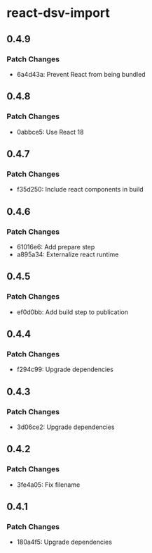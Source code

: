 # react-dsv-import

## 0.4.9

### Patch Changes

- 6a4d43a: Prevent React from being bundled

## 0.4.8

### Patch Changes

- 0abbce5: Use React 18

## 0.4.7

### Patch Changes

- f35d250: Include react components in build

## 0.4.6

### Patch Changes

- 61016e6: Add prepare step
- a895a34: Externalize react runtime

## 0.4.5

### Patch Changes

- ef0d0bb: Add build step to publication

## 0.4.4

### Patch Changes

- f294c99: Upgrade dependencies

## 0.4.3

### Patch Changes

- 3d06ce2: Upgrade dependencies

## 0.4.2

### Patch Changes

- 3fe4a05: Fix filename

## 0.4.1

### Patch Changes

- 180a4f5: Upgrade dependencies
